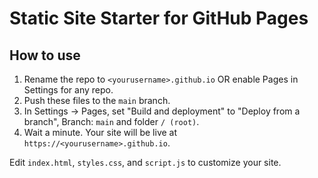 # Static Site Starter for GitHub Pages

## How to use
1. Rename the repo to `<yourusername>.github.io` OR enable Pages in Settings for any repo.
2. Push these files to the `main` branch.
3. In Settings → Pages, set "Build and deployment" to "Deploy from a branch", Branch: `main` and folder `/ (root)`.
4. Wait a minute. Your site will be live at `https://<yourusername>.github.io`.

Edit `index.html`, `styles.css`, and `script.js` to customize your site.
